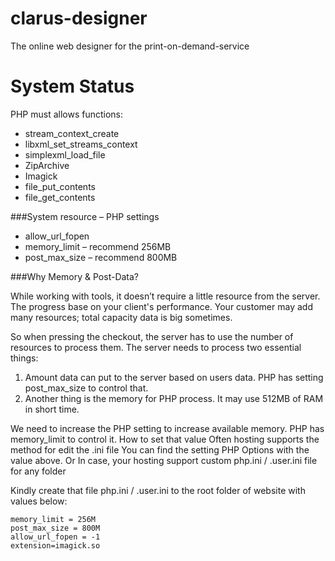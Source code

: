 # clarus-designer
The online web designer for the print-on-demand-service

# System Status
PHP must allows functions:
* stream_context_create
* libxml_set_streams_context
* simplexml_load_file
* ZipArchive
* Imagick
* file_put_contents
* file_get_contents

###System resource – PHP settings
* allow_url_fopen
* memory_limit – recommend 256MB
* post_max_size – recommend 800MB

###Why Memory & Post-Data?

While working with tools, it doesn’t require a little resource from the server. The progress base on your client's performance.
Your customer may add many resources; total capacity data is big sometimes.

So when pressing the checkout, the server has to use the number of resources to process them.
The server needs to process two essential things:
1. Amount data can put to the server based on users data. PHP has setting post_max_size to control that.
2. Another thing is the memory for PHP process. It may use 512MB of RAM in short time.

We need to increase the PHP setting to increase available memory. PHP has memory_limit to control it.
How to set that value
Often hosting supports the method for edit the .ini file
You can find the setting PHP Options with the value above.
Or
In case, your hosting support custom php.ini / .user.ini file for any folder

Kindly create that file php.ini / .user.ini to the root folder of website with values below:

```
memory_limit = 256M
post_max_size = 800M
allow_url_fopen = -1
extension=imagick.so
```
